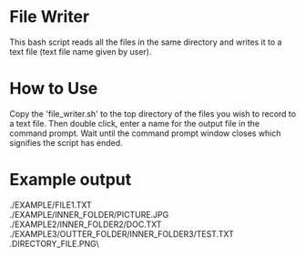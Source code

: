 # File Writer

This bash script reads all the files in the same directory and writes it to a text file (text file name given by user).

# How to Use

Copy the 'file_writer.sh' to the top directory of the files you wish to record to a text file. Then double click, enter a name for the output file in the command prompt. Wait until the command prompt window closes which signifies the script has ended.

# Example output

./EXAMPLE/FILE1.TXT\
./EXAMPLE/INNER_FOLDER/PICTURE.JPG\
./EXAMPLE2/INNER_FOLDER2/DOC.TXT\
./EXAMPLE3/OUTTER_FOLDER/INNER_FOLDER3/TEST.TXT\
.DIRECTORY_FILE.PNG\
